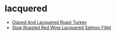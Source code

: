 # lacquered

 * [Glazed And Lacquered Roast Turkey](../index/g/glazed-and-lacquered-roast-turkey.json)
 * [Slow Roasted Red Wine Lacquered Salmon Fillet](../index/s/slow-roasted-red-wine-lacquered-salmon-fillet-238700.json)
